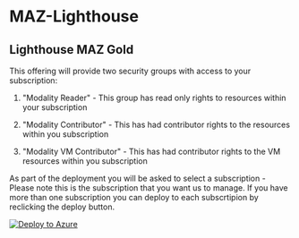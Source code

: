 # MAZ-Lighthouse



## Lighthouse MAZ Gold

This offering will provide two security groups with access to your subscription:

1. "Modality Reader" - This group has read only rights to resources within your subscription

2. "Modality Contributor" - This has had contributor rights to the resources within you subscription

3. "Modality VM Contributor" - This has had contributor rights to the VM resources within you subscription

As part of the deployment you will be asked to select a subscription - Please note this is the subscription that you want us to manage. If you have more than one subscription you can deploy to each subscrtipion by reclicking the deploy button.

[![Deploy to Azure](https://aka.ms/deploytoazurebutton)](https://portal.azure.com/#create/Microsoft.Template/uri/https%3A%2F%2Fraw.githubusercontent.com%2FModality-Systems-Github%2FMAZ%2Fmain%2FLighthouse%2FMAZ-PRD-Gold%2Ftemplate.json)



